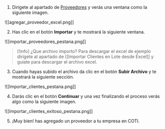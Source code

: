 
1. Dirígete al apartado de [Proveedores](https://app.coti.mx/supplier/) y verás una ventana como la siguiente imagen.

![[agregar_proveedor_excel.png]]

2. Has clic en el botón **Importar** y te mostrará la siguiente ventana.

![[importar_proveedores_pestana.png]]


> [!info] ¿Que archivo importo?
> Para descargar el excel de ejemplo dirígete al apartado de [[Importar Clientes en Lote desde Excel]] y guiate para descargar el archivo excel.


3. Cuando hayas subido el archivo da clic en el botón **Subir Archivo** y te mostrará la siguiente sección.

![[Importar_clientes_pestana.png]]

4. Darás clic en el botón **Continuar** y una vez finalizando el proceso verás algo como la siguiente imagen.

![[Importar_clientes_exitoso_pestana.png]]

5. ¡Muy bien! has agregado un proveedor a tu empresa en COTI.